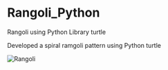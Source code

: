 # Rangoli_Python
Rangoli using Python Library turtle 

Developed a spiral ramgoli pattern using Python turtle 

![Rangoli](https://user-images.githubusercontent.com/52834981/140277955-fb8f55ef-51df-4092-a76c-37acceb0ab08.PNG)
 
